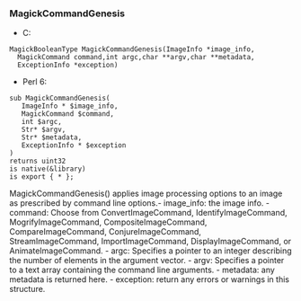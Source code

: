 ### MagickCommandGenesis
- C:

```
MagickBooleanType MagickCommandGenesis(ImageInfo *image_info,
  MagickCommand command,int argc,char **argv,char **metadata,
  ExceptionInfo *exception)
```
- Perl 6:

```
sub MagickCommandGenesis(
   ImageInfo * $image_info,
   MagickCommand $command,
   int $argc,
   Str* $argv,
   Str* $metadata,
   ExceptionInfo * $exception
)
returns uint32 
is native(&library)
is export { * };
```

MagickCommandGenesis() applies image processing options to an image as prescribed by command line options.- image_info: the image info. - command: Choose from ConvertImageCommand, IdentifyImageCommand, MogrifyImageCommand, CompositeImageCommand, CompareImageCommand, ConjureImageCommand, StreamImageCommand, ImportImageCommand, DisplayImageCommand, or AnimateImageCommand. - argc: Specifies a pointer to an integer describing the number of elements in the argument vector. - argv: Specifies a pointer to a text array containing the command line arguments. - metadata: any metadata is returned here. - exception: return any errors or warnings in this structure. 

